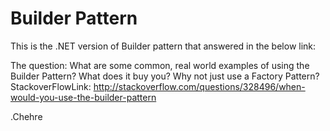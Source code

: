 Builder Pattern
==================
This is the .NET version of Builder pattern that answered in the below link:

The question: 
	What are some common, real world examples of using the Builder Pattern? What does it buy you? Why not just use a Factory Pattern?
StackoverFlowLink:
	http://stackoverflow.com/questions/328496/when-would-you-use-the-builder-pattern


\.Chehre
